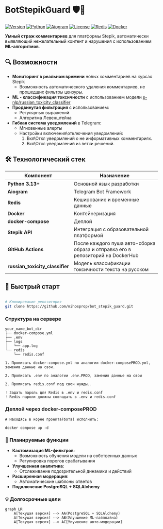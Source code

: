 # BotStepikGuard 🛡️🤖

[![Version](https://img.shields.io/badge/version-v1.0-blue)](https://github.com/nihosprop/bot_stepik_guard.git)
[![Python](https://img.shields.io/badge/Python-3.13.1-green)](https://www.python.org/)
[![Aiogram](https://img.shields.io/badge/Aiogram-3.21-brightgreen)](https://docs.aiogram.dev/)
[![License](https://img.shields.io/badge/License-MIT-yellow.svg)](https://opensource.org/licenses/MIT)
[![Redis](https://img.shields.io/badge/Redis-7-red)](https://redis.io/)
[![Docker](https://img.shields.io/badge/Docker-20.10%2B-blue)](https://www.docker.com/)

**Умный страж комментариев** для платформы Stepik, автоматически выявляющий нежелательный контент и нарушения с использованием **ML-алгоритмов**.
## 🔍 Возможности

- **Мониторинг в реальном времени** новых комментариев на курсах Stepik
  - Возможность автоматического удаления комментариев, не прошедших фильтры 
    цензуры. 
- **ML - классификация токсичности** с использованием модели 
  [s-nlp/russian_toxicity_classifier](https://huggingface.co/s-nlp/russian_toxicity_classifier)
- **Продвинутая фильтрация** с использованием:
  - Регулярных выражений
  - Алгоритма Левенштейна
- **Гибкая система уведомлений** в Telegram:
  - Мгновенные алерты
  - Настройки включения\отключения уведомлений:
    1. Вкл\Откл уведомлений о не информативных комментариях.
    2. Вкл\Откл уведомлений из ветки решений.

## 🛠 Технологический стек

| Компонент          | Назначение                                                                      |
|--------------------|---------------------------------------------------------------------------------|
| **Python 3.13+**   | Основной язык разработки                                                        |
| **Aiogram**        | Telegram Bot Framework                                                          |
| **Redis**          | Кеширование и временные данные                                                  |
| **Docker**         | Контейнеризация                                                                 |
| **docker-compose** | Деплой                                                                          |
| **Stepik API**     | Интеграция с образовательной платформой                                         |
| **GitHub Actions** | После каждого пуша авто-сборка образа и отправка его в репозиторий на DockerHub |
|**russian_toxicity_classifier** | Модель классификации токсичности текста на русском |
## 🚀 Быстрый старт

```bash

# Клонирование репозитория
git clone https://github.com/nihosprop/bot_stepik_guard.git
```

### Структура на сервере
```
your_name_bot_dir
├── docker-compose.yml
├── .env
├── logs
│   └── app.log
└── redis
    └── redis.conf

1. Прописать docker-compose.yml по аналогии docker-composePROD.yml,
заменив данные на свои.

2. Прописать .env по аналогии .env.PROD, заменив данные на свои

2. Прописать redis.conf под свои нужды..

! Задать пароль для Redis в .env и redis.conf
! Redis пароли должны совпадать в .env и redis.conf
```
### Деплой через docker-composePROD

```code
# Находясь в корне проекта(бота) исполнить:

docker compose up -d
```

### 📅 Планируемые функции
- **Кастомизация ML-фильтров**:
  - Возможность обучения модели на собственных данных
  - Регулировка порогов срабатывания
- **Улучшенная аналитика**:
  - Отслеживание подозрительной динамики и действий
- **Расширенная модерация**:
  - Автоматические шаблоны ответов
- **Подключение PostgreSQL + SQLAlchemy**

### 💡 Долгосрочные цели
```mermaid
graph LR
    A[Текущая версия] --> AA(PostgreSQL + SQLAlchemy)
    A[Текущая версия] --> AB(Улучшение ML-пайплайна)
    A[Текущая версия] --> AC[Улучшение авто-модерации]
```